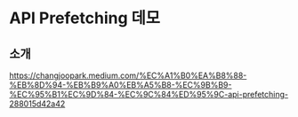 # API Prefetching 데모

## 소개

https://changjoopark.medium.com/%EC%A1%B0%EA%B8%88-%EB%8D%94-%EB%B9%A0%EB%A5%B8-%EC%9B%B9-%EC%95%B1%EC%9D%84-%EC%9C%84%ED%95%9C-api-prefetching-288015d42a42
